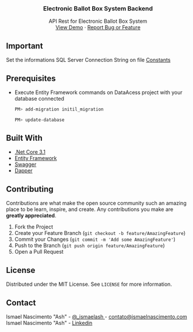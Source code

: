 


<!-- PROJECT LOGO -->
<br />

  <h3 align="center">Electronic Ballot Box System Backend</h3>

  <p align="center">
    API Rest for Electronic Ballot Box System
    <br />
    <a href="https://github.com/ismaelash/modelviwer-devices-support-frontend">View Demo</a>
    ·
    <a href="https://github.com/ismaelash/modelviwer-devices-support/issues">Report Bug or Feature</a>
  </p>
</p>

## Important

Set the informations SQL Server Connection String on file [Constants](https://github.com/ismaelash/Electronic-Ballot-Box-Backend/blob/main/DataAccess/Constants.cs)

## Prerequisites


* Execute Entity Framework commands on DataAcess project with your database connected
  ```sh
  PM> add-migration initil_migration
  ```
    ```sh
  PM> update-database
  ```

## Built With

* [.Net Core 3.1](https://docs.microsoft.com/en-us/aspnet/core/?view=aspnetcore-3.1)
* [Entity Framework](https://docs.microsoft.com/en-us/ef/)
* [Swagger](https://swagger.io/)
* [Dapper](https://dapper-tutorial.net/)

<!-- CONTRIBUTING -->
## Contributing

Contributions are what make the open source community such an amazing place to be learn, inspire, and create. Any contributions you make are **greatly appreciated**.

1. Fork the Project
2. Create your Feature Branch (`git checkout -b feature/AmazingFeature`)
3. Commit your Changes (`git commit -m 'Add some AmazingFeature'`)
4. Push to the Branch (`git push origin feature/AmazingFeature`)
5. Open a Pull Request



<!-- LICENSE -->
## License

Distributed under the MIT License. See `LICENSE` for more information.



<!-- CONTACT -->
## Contact

Ismael Nascimento "Ash" - [@_ismaelash ](https://twitter.com/_ismaelash) - contato@ismaelnascimento.com
Ismael Nascimento "Ash" - [Linkedin ](https://www.linkedin.com/in/ismaelash)
